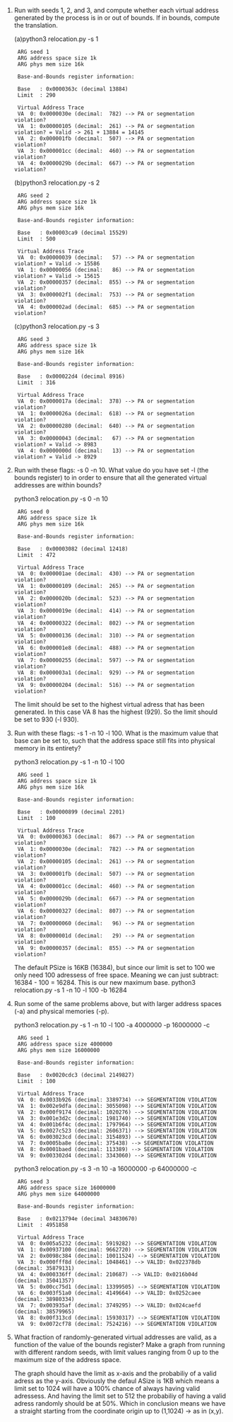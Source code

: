 1. Run with seeds 1, 2, and 3, and compute whether each virtual address generated by the process is in or out of bounds. If in bounds, compute the translation.


    (a)python3 relocation.py -s 1

        ARG seed 1
        ARG address space size 1k
        ARG phys mem size 16k

        Base-and-Bounds register information:

        Base   : 0x0000363c (decimal 13884)
        Limit  : 290

        Virtual Address Trace
        VA  0: 0x0000030e (decimal:  782) --> PA or segmentation violation?
        VA  1: 0x00000105 (decimal:  261) --> PA or segmentation violation? = Valid -> 261 + 13884 = 14145 
        VA  2: 0x000001fb (decimal:  507) --> PA or segmentation violation?
        VA  3: 0x000001cc (decimal:  460) --> PA or segmentation violation?
        VA  4: 0x0000029b (decimal:  667) --> PA or segmentation violation?

    (b)python3 relocation.py -s 2

        ARG seed 2
        ARG address space size 1k
        ARG phys mem size 16k

        Base-and-Bounds register information:

        Base   : 0x00003ca9 (decimal 15529)
        Limit  : 500

        Virtual Address Trace
        VA  0: 0x00000039 (decimal:   57) --> PA or segmentation violation? = Valid -> 15586
        VA  1: 0x00000056 (decimal:   86) --> PA or segmentation violation? = Valid -> 15615
        VA  2: 0x00000357 (decimal:  855) --> PA or segmentation violation?
        VA  3: 0x000002f1 (decimal:  753) --> PA or segmentation violation?
        VA  4: 0x000002ad (decimal:  685) --> PA or segmentation violation?

    (c)python3 relocation.py -s 3

        ARG seed 3
        ARG address space size 1k
        ARG phys mem size 16k

        Base-and-Bounds register information:

        Base   : 0x000022d4 (decimal 8916)
        Limit  : 316

        Virtual Address Trace
        VA  0: 0x0000017a (decimal:  378) --> PA or segmentation violation?
        VA  1: 0x0000026a (decimal:  618) --> PA or segmentation violation?
        VA  2: 0x00000280 (decimal:  640) --> PA or segmentation violation?
        VA  3: 0x00000043 (decimal:   67) --> PA or segmentation violation? = Valid -> 8983
        VA  4: 0x0000000d (decimal:   13) --> PA or segmentation violation? = Valid -> 8929


2. Run with these flags: -s 0 -n 10. What value do you have set -l (the bounds register) to in order to ensure that all the generated virtual addresses are within bounds?

    python3 relocation.py -s 0 -n 10

        ARG seed 0
        ARG address space size 1k
        ARG phys mem size 16k

        Base-and-Bounds register information:

        Base   : 0x00003082 (decimal 12418)
        Limit  : 472

        Virtual Address Trace
        VA  0: 0x000001ae (decimal:  430) --> PA or segmentation violation?
        VA  1: 0x00000109 (decimal:  265) --> PA or segmentation violation?
        VA  2: 0x0000020b (decimal:  523) --> PA or segmentation violation?
        VA  3: 0x0000019e (decimal:  414) --> PA or segmentation violation?
        VA  4: 0x00000322 (decimal:  802) --> PA or segmentation violation?
        VA  5: 0x00000136 (decimal:  310) --> PA or segmentation violation?
        VA  6: 0x000001e8 (decimal:  488) --> PA or segmentation violation?
        VA  7: 0x00000255 (decimal:  597) --> PA or segmentation violation?
        VA  8: 0x000003a1 (decimal:  929) --> PA or segmentation violation?
        VA  9: 0x00000204 (decimal:  516) --> PA or segmentation violation?

    The limit should be set to the highest virtual adress that has been generated. In this case VA 8 has the highest (929). So the limit should be set to 930 (-l 930).


3. Run with these flags: -s 1 -n 10 -l 100. What is the maximum value that base can be set to, such that the address space still fits into physical memory in its entirety?

    python3 relocation.py -s 1 -n 10 -l 100

        ARG seed 1
        ARG address space size 1k
        ARG phys mem size 16k

        Base-and-Bounds register information:

        Base   : 0x00000899 (decimal 2201)
        Limit  : 100

        Virtual Address Trace
        VA  0: 0x00000363 (decimal:  867) --> PA or segmentation violation?
        VA  1: 0x0000030e (decimal:  782) --> PA or segmentation violation?
        VA  2: 0x00000105 (decimal:  261) --> PA or segmentation violation?
        VA  3: 0x000001fb (decimal:  507) --> PA or segmentation violation?
        VA  4: 0x000001cc (decimal:  460) --> PA or segmentation violation?
        VA  5: 0x0000029b (decimal:  667) --> PA or segmentation violation?
        VA  6: 0x00000327 (decimal:  807) --> PA or segmentation violation?
        VA  7: 0x00000060 (decimal:   96) --> PA or segmentation violation?
        VA  8: 0x0000001d (decimal:   29) --> PA or segmentation violation?
        VA  9: 0x00000357 (decimal:  855) --> PA or segmentation violation?

    The default PSize is 16KB (16384), but since our limit is set to 100 we only need 100 adressess of free space. Meaning we can just subtract: 16384 - 100 = 16284. This is our new maximum base.
    python3 relocation.py -s 1 -n 10 -l 100 -b 16284
        

4. Run some of the same problems above, but with larger address spaces (-a) and physical memories (-p).

    python3 relocation.py -s 1 -n 10 -l 100 -a 4000000 -p 16000000 -c

        ARG seed 1
        ARG address space size 4000000
        ARG phys mem size 16000000

        Base-and-Bounds register information:

        Base   : 0x0020cdc3 (decimal 2149827)
        Limit  : 100

        Virtual Address Trace
        VA  0: 0x0033b926 (decimal: 3389734) --> SEGMENTATION VIOLATION
        VA  1: 0x002e9dfa (decimal: 3055098) --> SEGMENTATION VIOLATION
        VA  2: 0x000f9174 (decimal: 1020276) --> SEGMENTATION VIOLATION
        VA  3: 0x001e3d2c (decimal: 1981740) --> SEGMENTATION VIOLATION
        VA  4: 0x001b6f4c (decimal: 1797964) --> SEGMENTATION VIOLATION
        VA  5: 0x0027c523 (decimal: 2606371) --> SEGMENTATION VIOLATION
        VA  6: 0x003023cd (decimal: 3154893) --> SEGMENTATION VIOLATION
        VA  7: 0x0005ba8e (decimal: 375438) --> SEGMENTATION VIOLATION
        VA  8: 0x0001baed (decimal: 113389) --> SEGMENTATION VIOLATION
        VA  9: 0x003302d4 (decimal: 3343060) --> SEGMENTATION VIOLATION

    python3 relocation.py -s 3 -n 10 -a 16000000 -p 64000000 -c

        ARG seed 3
        ARG address space size 16000000
        ARG phys mem size 64000000

        Base-and-Bounds register information:

        Base   : 0x0213794e (decimal 34830670)
        Limit  : 4951858

        Virtual Address Trace
        VA  0: 0x005a5232 (decimal: 5919282) --> SEGMENTATION VIOLATION
        VA  1: 0x00937100 (decimal: 9662720) --> SEGMENTATION VIOLATION
        VA  2: 0x0098c384 (decimal: 10011524) --> SEGMENTATION VIOLATION
        VA  3: 0x000fff8d (decimal: 1048461) --> VALID: 0x022378db (decimal: 35879131)
        VA  4: 0x000336ff (decimal: 210687) --> VALID: 0x0216b04d (decimal: 35041357)
        VA  5: 0x00cc75d1 (decimal: 13399505) --> SEGMENTATION VIOLATION
        VA  6: 0x003f51a0 (decimal: 4149664) --> VALID: 0x0252caee (decimal: 38980334)
        VA  7: 0x003935af (decimal: 3749295) --> VALID: 0x024caefd (decimal: 38579965)
        VA  8: 0x00f313cd (decimal: 15930317) --> SEGMENTATION VIOLATION
        VA  9: 0x0072cf78 (decimal: 7524216) --> SEGMENTATION VIOLATION


5. What fraction of randomly-generated virtual addresses are valid, as a function of the value of the bounds register? Make a graph from running with different random seeds, with limit values      ranging from 0 up to the maximum size of the address space.

    The graph should have the limit as x-axis and the probabiliy of a valid adress as the y-axis. Obviously the defaul ASize is 1KB which means a limit set to 1024 will have a 100% chance of
    always having valid adressess. And having the limit set to 512 the probabiliy of having a valid adress randomly should be at 50%. Which in conclusion means we have a straight starting
    from the coordinate origin up to (1,1024) -> as in (x,y).